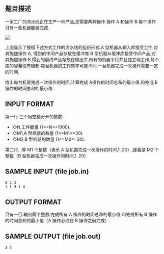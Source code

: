 ## 题目描述

一家工厂的流水线正在生产一种产品,这需要两种操作:操作 A 和操作 B.每个操作只有一些机器能够完成.

![](https://ww1.sinaimg.cn/large/007i4MEmly1g1iva2wbtpj30ki07j0tj.jpg)

上图显示了按照下述方式工作的流水线的组织形式.A 型机器从输入库接受工件,对其施加操作 A, 得到的中间产品存放在缓冲库.B 型机器从缓冲库接受中间产品,对其施加操作 B,得到的最终产品存放在输出库.所有的机器平行并且独立地工作,每个库的容量没有限制.每台机器的工作效率可能不同,一台机器完成一次操作需要一定的时间.

给出每台机器完成一次操作的时间,计算完成 A操作的时间总和的最小值,和完成 B操作的时间总和的最小值.

## INPUT FORMAT

第一行 三个用空格分开的整数:

 - ◇N,工件数量 (1<=N<=1000).
 - ◇M1,A 型机器的数量 (1<=M1<=30).
 - ◇M2,B 型机器的数量 (1<=M2<=30).

第二行…等 M1 个整数（表示 A 型机器完成一次操作的时间,1..20）,接着是 M2 个整数（B 型机器完成一次操作的时间,1..20）

## SAMPLE INPUT (file job.in)
```
5 2 3
1 1 3 1 4 
```
## OUTPUT FORMAT

只有一行.输出两个整数:完成所有 A 操作的时间总和的最小值,和完成所有 B 操作的时间总和的最小值（A 操作必须在 B 操作之前完成）.

## SAMPLE OUTPUT (file job.out)
```
3 5
```
